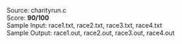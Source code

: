 Source: charityrun.c<br />
Score: <b>90/100</b><br />
Sample Input: race1.txt, race2.txt, race3.txt, race4.txt<br />
Sample Output: race1.out, race2.out, race3.out, race4.out
